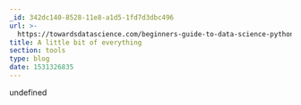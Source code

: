 ```yaml
---
_id: 342dc140-8528-11e8-a1d5-1fd7d3dbc496
url: >-
  https://towardsdatascience.com/beginners-guide-to-data-science-python-docker-3181fd321a5c
title: A little bit of everything
section: tools
type: blog
date: 1531326835
---
```

undefined
